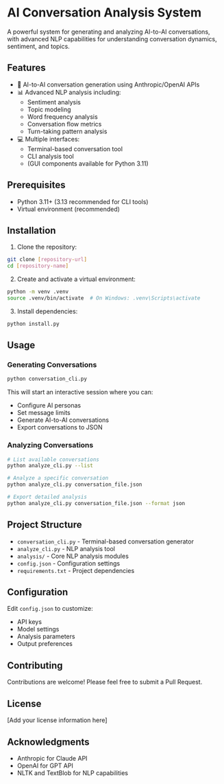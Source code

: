 # AI Conversation Analysis System

A powerful system for generating and analyzing AI-to-AI conversations, with advanced NLP capabilities for understanding conversation dynamics, sentiment, and topics.

## Features

- 🤖 AI-to-AI conversation generation using Anthropic/OpenAI APIs
- 📊 Advanced NLP analysis including:
  - Sentiment analysis
  - Topic modeling
  - Word frequency analysis
  - Conversation flow metrics
  - Turn-taking pattern analysis
- 💻 Multiple interfaces:
  - Terminal-based conversation tool
  - CLI analysis tool
  - (GUI components available for Python 3.11)

## Prerequisites

- Python 3.11+ (3.13 recommended for CLI tools)
- Virtual environment (recommended)

## Installation

1. Clone the repository:
```bash
git clone [repository-url]
cd [repository-name]
```

2. Create and activate a virtual environment:
```bash
python -m venv .venv
source .venv/bin/activate  # On Windows: .venv\Scripts\activate
```

3. Install dependencies:
```bash
python install.py
```

## Usage

### Generating Conversations

```bash
python conversation_cli.py
```

This will start an interactive session where you can:
- Configure AI personas
- Set message limits
- Generate AI-to-AI conversations
- Export conversations to JSON

### Analyzing Conversations

```bash
# List available conversations
python analyze_cli.py --list

# Analyze a specific conversation
python analyze_cli.py conversation_file.json

# Export detailed analysis
python analyze_cli.py conversation_file.json --format json
```

## Project Structure

- `conversation_cli.py` - Terminal-based conversation generator
- `analyze_cli.py` - NLP analysis tool
- `analysis/` - Core NLP analysis modules
- `config.json` - Configuration settings
- `requirements.txt` - Project dependencies

## Configuration

Edit `config.json` to customize:
- API keys
- Model settings
- Analysis parameters
- Output preferences

## Contributing

Contributions are welcome! Please feel free to submit a Pull Request.

## License

[Add your license information here]

## Acknowledgments

- Anthropic for Claude API
- OpenAI for GPT API
- NLTK and TextBlob for NLP capabilities 